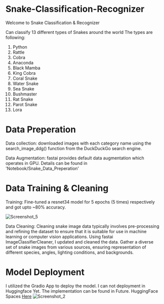 # Snake-Classification-Recognizer
Welcome to Snake Classification & Recognizer

Can classify 13 different types of Snakes around the world
The types are following:

1. Python
2. Rattle
3. Cobra
4. Anaconda
5. Black Mamba
6. King Cobra
7. Coral Snake
8. Water Snake
9. Sea Snake
10. Bushmaster
11. Rat Snake
12. Parot Snake
13. Lora

# Data Preperation

Data collection: downloaded images with each category name using the search_image_ddg() function from the DuckDuckGo search engine.

Data Augmentation: fastai provides default data augmentation which operates in GPU. Details can be found in
'Notebook/Snake_Data_Preperation'

# Data Training & Cleaning
Training: Fine-tuned a resnet34 model for 5 epochs (5 times) respectively and got upto ~80% accuracy.

![Screenshot_5](https://github.com/Somoresh/snake-classification-recognizer/assets/45269154/18979211-a75d-4153-adcf-bb410f56752e)

Data Cleaning: Cleaning snake image data typically involves pre-processing and refining the dataset to ensure that it is suitable for use in machine learning or computer vision applications. 
 Using fastai ImageClassifierCleaner, I updated and cleaned the data. Gather a diverse set of snake images from various sources, ensuring representation of different species, angles, lighting conditions, and backgrounds.

 # Model Deployment
 I utilized the Gradio App to deploy the model. I can not deployment in Huggingface Yet.
 The implementation can be found in Future.
 HuggingFace Spaces [Here](https://huggingface.co/spaces/Somoresh/snake-classification)
 ![Screenshot_2](https://github.com/Somoresh/snake-classification-recognizer/assets/45269154/ca95537a-c876-47ef-83a4-cb6153564d07)
